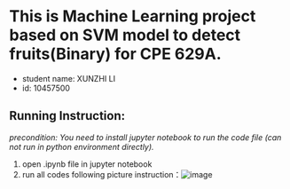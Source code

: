 # This is Machine Learning project based on SVM model to detect fruits(Binary) for CPE 629A.
* student name: XUNZHI LI
* id: 10457500

## Running Instruction: 
*precondition: You need to install jupyter notebook to run the code file (can not run in python environment directly).*
1. open .ipynb file in jupyter notebook
2. run all codes following picture instruction：![image](https://github.com/XunzhiLi/EE-629-A/blob/b2a0793943212ef68af1616ad2dd78c153989ee7/Fruit%20Reconition.ipynb)
         

